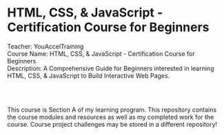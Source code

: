 # HTML, CSS, & JavaScript - Certification Course for Beginners

Teacher: YouAccelTraining <br>
Course Name: HTML, CSS, & JavaScript - Certification Course for Beginners <br>
Description: A Comprehensive Guide for Beginners interested in learning HTML, CSS, & JavaScript to Build Interactive Web Pages.

<br>
<br>

This course is Section A of my learning program. This repository contains the course modules and resources as well as my completed work for the course.
Course project challenges may be stored in a different repository!
